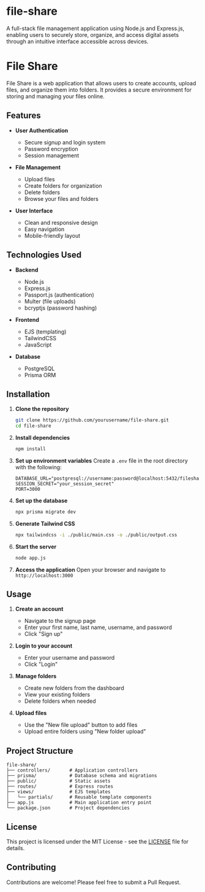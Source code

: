 # file-share
A full-stack file management application using Node.js and Express.js, enabling users to securely store, organize, and access digital assets through an intuitive interface accessible across devices.
# File Share

File Share is a web application that allows users to create accounts, upload files, and organize them into folders. It provides a secure environment for storing and managing your files online.

## Features

- **User Authentication**
  - Secure signup and login system
  - Password encryption
  - Session management

- **File Management**
  - Upload files
  - Create folders for organization
  - Delete folders
  - Browse your files and folders

- **User Interface**
  - Clean and responsive design
  - Easy navigation
  - Mobile-friendly layout

## Technologies Used

- **Backend**
  - Node.js
  - Express.js
  - Passport.js (authentication)
  - Multer (file uploads)
  - bcryptjs (password hashing)

- **Frontend**
  - EJS (templating)
  - TailwindCSS
  - JavaScript

- **Database**
  - PostgreSQL
  - Prisma ORM

## Installation

1. **Clone the repository**
   ```bash
   git clone https://github.com/yourusername/file-share.git
   cd file-share
   ```

2. **Install dependencies**
   ```bash
   npm install
   ```

3. **Set up environment variables**
   Create a `.env` file in the root directory with the following:
   ```
   DATABASE_URL="postgresql://username:password@localhost:5432/fileshare"
   SESSION_SECRET="your_session_secret"
   PORT=3000
   ```

4. **Set up the database**
   ```bash
   npx prisma migrate dev
   ```

5. **Generate Tailwind CSS**
   ```bash
   npx tailwindcss -i ./public/main.css -o ./public/output.css
   ```

6. **Start the server**
   ```bash
   node app.js
   ```

7. **Access the application**
   Open your browser and navigate to `http://localhost:3000`

## Usage

1. **Create an account**
   - Navigate to the signup page
   - Enter your first name, last name, username, and password
   - Click "Sign up"

2. **Login to your account**
   - Enter your username and password
   - Click "Login"

3. **Manage folders**
   - Create new folders from the dashboard
   - View your existing folders
   - Delete folders when needed

4. **Upload files**
   - Use the "New file upload" button to add files
   - Upload entire folders using "New folder upload"

## Project Structure

```
file-share/
├── controllers/       # Application controllers
├── prisma/            # Database schema and migrations
├── public/            # Static assets
├── routes/            # Express routes
├── views/             # EJS templates
│   └── partials/      # Reusable template components
├── app.js             # Main application entry point
└── package.json       # Project dependencies
```

## License

This project is licensed under the MIT License - see the [LICENSE](LICENSE) file for details.

## Contributing

Contributions are welcome! Please feel free to submit a Pull Request.